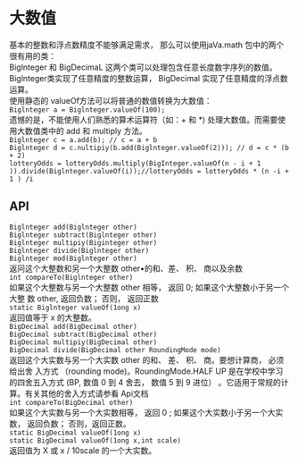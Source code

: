 # 大数值  
基本的整数和浮点数精度不能够满足需求， 那么可以使用jaVa.math 包中的两个 很有用的类：  
Biglnteger 和 BigDecimaL 这两个类可以处理包含任意长度数字序列的数值。  
Biglnteger类实现了任意精度的整数运算， BigDecimal 实现了任意精度的浮点数运算。  
使用静态的 valueOf方法可以将普通的数值转换为大数值：  
`Biglnteger a = Biglnteger.valueOf(100);`  
遗憾的是，不能使用人们熟悉的算术运算符（如：+ 和 *) 处理大数值。而需要使用大数值类中的 add 和 multiply 方法。  
`Biglnteger c = a.add(b); // c = a + b`  
`Biglnteger d = c.nultipiy(b.add(Biglnteger.valueOf(2))); // d = c * (b + 2)`  
`lotteryOdds = lotteryOdds.multiply(BigInteger.valueOf(n - i + 1 )).divide(Biglnteger.valueOf(i));//lotteryOdds = lotteryOdds * (n -i + 1 ) /i`  
## API  
`Biglnteger add(Biglnteger other)`  
`Biglnteger subtract(Biglnteger other)`  
`Biglnteger multipiy(Biginteger other)`  
`Biglnteger divide(Biglnteger other)`  
`Biglnteger mod(Biglnteger other)`  
返冋这个大整数和另一个大整数 other•的和、差、 积、 商以及余数  
`int compareTo(Biglnteger other) `  
如果这个大整数与另一个大整数 other 相等， 返回 0; 如果这个大整数小于另一个大整 数 other, 返回负数； 否则， 返回正数  
`static Biglnteger valueOf(1ong x)`  
返回值等于 x 的大整数。  
`BigDecimal add(BigDecimal other)`  
`BigDecimal subtract(BigDecimal other)`  
`BigDecimal multipiy(BigDecimal other)`  
`BigDecimal divide(BigDecimal other RoundingMode mode)`  
返回这个大实数与另一个大实数 other 的和、 差、 积、 商。要想计算商， 必须给出舍 入方式 （rounding mode)。RoundingMode.HALF UP 是在学校中学习的四舍五入方式 (BP, 数值 0 到 4 舍去， 数值 5 到 9 进位） 。它适用于常规的计算。有关其他的舍入方式请参看 Api文档  
`int compareTo(BigDecimal other)`  
如果这个大实数与另一个大实数相等， 返回 0 ; 如果这个大实数小于另一个大实数， 返回负数； 否则，返回正数。  
`static BigDecimal valueOf(1ong x)`  
`static BigDecimal valueOf(1ong x,int scale)`  
返回值为 X 或 x / 10scale 的一个大实数。  